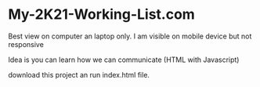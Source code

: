 # My-2K21-Working-List.com

Best view on computer an laptop only.
I am visible on mobile device but not responsive

Idea is you can learn how we can communicate (HTML with Javascript)


download this project an run index.html file.
